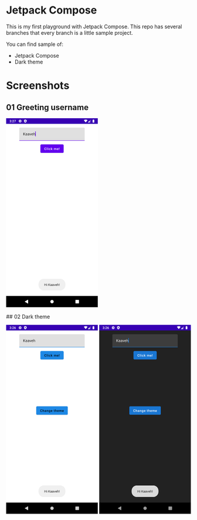 # Jetpack Compose
This is my first playground with Jetpack Compose. This repo has several branches that every branch is a little sample project.

You can find sample of:
- Jetpack Compose
- Dark theme

# Screenshots
## 01 Greeting username
<p float="left">
  <img src="screenshots/1.png" width="250"/>
</p>
## 02 Dark theme
<p float="left">
  <img src="screenshots/2-1.png" width="250"/>
  <img src="screenshots/2-2.png" width="250"/>
</p>